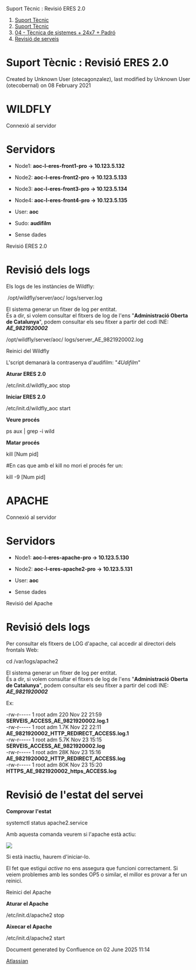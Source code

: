 Suport Tècnic : Revisió ERES 2.0  

1.  [Suport Tècnic](index.md)
2.  [Suport Tècnic](13893782.md)
3.  [04 - Tècnica de sistemes + 24x7 + Padró](26313202.md)
4.  [Revisió de serveis](36340340.md)

Suport Tècnic : Revisió ERES 2.0
================================

Created by Unknown User (otecagonzalez), last modified by Unknown User (otecobernal) on 08 February 2021

WILDFLY
=======

Connexió al servidor

Servidors 
==========

*   Node1: **aoc-l-eres-front1-pro → 10.123.5.132**
    
*   Node2: **aoc-l-eres-front2-pro → 10.123.5.133**
*   Node3: **aoc-l-eres-front3-pro → 10.123.5.134**
*   Node4: **aoc-l-eres-front4-pro → 10.123.5.135**
*   User: **aoc**
*   Sudo: **audifilm**

*   Sense dades
    

Revisió ERES 2.0

Revisió dels logs
=================

Els logs de les instàncies de Wildfly:

 /opt/wildfly/server/aoc/ logs/server.log

  

El sistema generar un fitxer de log per entitat.  
És a dir, si volem consultar el fitxers de log de l'ens "**Administració Oberta de Catalunya**", podem consultar els seu fitxer a partir del codi INE: **_AE\_9821920002_**

/opt/wildfly/server/aoc/ logs/server\_AE\_9821920002.log

  

Reinici del Wildfly

  

L'script demanarà la contrasenya d'audifilm: "_4Udifilm_"

**Aturar ERES 2.0**

/etc/init.d/wildfly\_aoc stop

**Iniciar ERES 2.0**

/etc/init.d/wildfly\_aoc start

**Veure procés**

ps aux | grep -i wild

**Matar procés**

kill \[Num pid\]

#En cas que amb el kill no mori el procés fer un:

kill -9 \[Num pid\]

  

  

APACHE
======

Connexió al servidor

Servidors 
==========

*   Node1: **aoc-l-eres-apache-pro → 10.123.5.130**
    
*   Node2: **aoc-l-eres-apache2-pro** **→ 10.123.5.131**
*   User: **aoc**

*   Sense dades

Revisió del Apache

Revisió dels logs
=================

Per consultar els fitxers de LOG d'apache, cal accedir al directori dels frontals Web:

cd /var/logs/apache2

  

El sistema generar un fitxer de log per entitat.  
És a dir, si volem consultar el fitxers de log de l'ens "**Administració Oberta de Catalunya**", podem consultar els seu fitxer a partir del codi INE: **_AE\_9821920002_**

Ex:

\-rw-r----- 1 root adm 220 Nov 22 21:59 **SERVEIS\_ACCESS\_AE\_9821920002.log.1**  
\-rw-r----- 1 root adm 1.7K Nov 22 22:11 **AE\_9821920002\_HTTP\_REDIRECT\_ACCESS.log.1**  
\-rw-r----- 1 root adm 5.7K Nov 23 15:15 **SERVEIS\_ACCESS\_AE\_9821920002.log**  
\-rw-r----- 1 root adm 28K Nov 23 15:16 **AE\_9821920002\_HTTP\_REDIRECT\_ACCESS.log**  
\-rw-r----- 1 root adm 80K Nov 23 15:20 **HTTPS\_AE\_9821920002\_https\_ACCESS.log**

  

Revisió de l'estat del servei
=============================

**Comprovar l'estat**

systemctl status apache2.service

Amb aquesta comanda veurem si l'apache està actiu:

![](attachments/41520808/41522111.png)

Si està inactiu, haurem d'iniciar-lo.

El fet que estigui _active_ no ens assegura que funcioni correctament. Si veiem problemes amb les sondes OP5 o similar, el millor es provar a fer un reinici.

Reinici del Apache

  

**Aturar el Apache**

/etc/init.d/apache2 stop

  

**Aixecar el Apache**

/etc/init.d/apache2 start

  

  

  

  

  

  

  

Document generated by Confluence on 02 June 2025 11:14

[Atlassian](http://www.atlassian.com/)